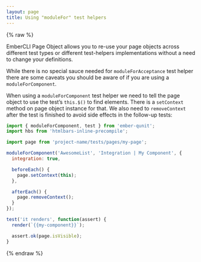 ```yaml
---
layout: page
title: Using "moduleFor" test helpers
---
```

{% raw %}

EmberCLI Page Object allows you to re-use your page objects across different test types or different test-helpers implementations without a need to change your definitions.

While there is no special sauce needed for `moduleForAcceptance` test helper there are some caveats you should be aware of if you are using a `moduleForComponent`.

When using a `moduleForComponent` test helper we need to tell the page object to use the test’s `this.$()` to find elements. There is a `setContext` method on page object instance for that. We also need to `removeContext` after the test is finished to avoid side effects in the follow-up tests:

```js
import { moduleForComponent, test } from 'ember-qunit';
import hbs from 'htmlbars-inline-precompile';

import page from 'project-name/tests/pages/my-page';

moduleForComponent('AwesomeList', 'Integration | My Component', {
  integration: true,

  beforeEach() {
    page.setContext(this);
  },

  afterEach() {
    page.removeContext();
  }
});

test('it renders', function(assert) {
  render(`{{my-component}}`);

  assert.ok(page.isVisible);
}
```
{% endraw %}

